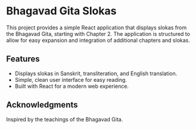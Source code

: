 
# Bhagavad Gita Slokas

This project provides a simple React application that displays slokas from the Bhagavad Gita, starting with Chapter 2. The application is structured to allow for easy expansion and integration of additional chapters and slokas.

## Features

- Displays slokas in Sanskrit, transliteration, and English translation.
- Simple, clean user interface for easy reading.
- Built with React for a modern web experience.
## Acknowledgments
Inspired by the teachings of the Bhagavad Gita.
